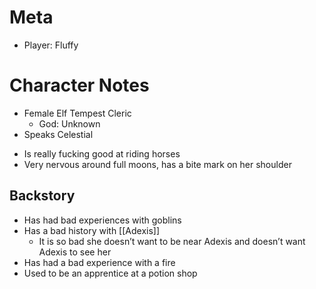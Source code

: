 # Meta
- Player: Fluffy

# Character Notes
* Female Elf Tempest Cleric
	* God: Unknown 
* Speaks Celestial
- Is really fucking good at riding horses
- Very nervous around full moons, has a bite mark on her shoulder

## Backstory
- Has had bad experiences with goblins
- Has a bad history with [[Adexis]]
	- It is so bad she doesn’t want to be near Adexis and doesn’t want Adexis to see her
- Has had a bad experience with a fire
- Used to be an apprentice at a potion shop



